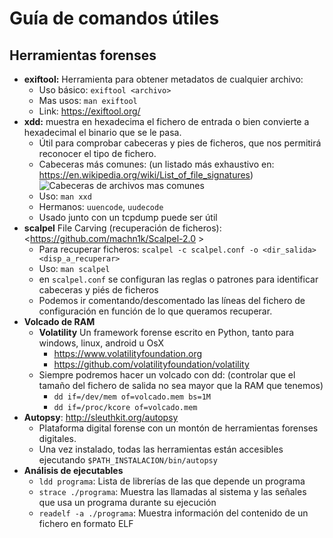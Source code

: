 # Guía de comandos útiles

## Herramientas forenses

- **exiftool:** Herramienta para obtener metadatos de cualquier archivo:
  - Uso básico: `exiftool <archivo>`
  - Mas usos: `man exiftool`
  - Link: <https://exiftool.org/>
- **xdd:** muestra en hexadecima el fichero de entrada o bien convierte a hexadecimal el binario que se le pasa.
  - Útil para comprobar cabeceras y pies de ficheros, que nos permitirá reconocer el tipo de fichero.
  - Cabeceras más comunes: (un listado más exhaustivo en: <https://en.wikipedia.org/wiki/List_of_file_signatures>)
    ![Cabeceras de archivos mas comunes](cabeceras_archivo.png)
  - Uso: `man xxd`
  - Hermanos: `uuencode`, `uudecode`
  - Usado junto con un tcpdump puede ser útil
- **scalpel** File Carving (recuperación de ficheros): <https://github.com/machn1k/Scalpel-2.0 >
  - Para recuperar ficheros: `scalpel -c scalpel.conf -o <dir_salida> <disp_a_recuperar>`
  - Uso: `man scalpel`
  - en `scalpel.conf` se configuran las reglas o patrones para identificar cabeceras y piés de ficheros
  - Podemos ir comentando/descomentado las líneas del fichero de configuración en función de lo que queramos recuperar.
- **Volcado de RAM**
  - **Volatility** Un framework forense escrito en Python, tanto para windows, linux, android u OsX
    -  <https://www.volatilityfoundation.org>
    -  <https://github.com/volatilityfoundation/volatility>
  - Siempre podremos hacer un volcado con dd: (controlar que el tamaño del fichero de salida no sea mayor que la RAM que tenemos)
    - `dd if=/dev/mem of=volcado.mem bs=1M`
    - `dd if=/proc/kcore of=volcado.mem`
- **Autopsy**: <http://sleuthkit.org/autopsy>
  - Plataforma digital forense con un montón de herramientas forenses digitales.
  - Una vez instalado, todas las herramientas están accesibles ejecutando `$PATH_INSTALACION/bin/autopsy`
- **Análisis de ejecutables**
  - `ldd programa`: Lista de librerías de las que depende un programa
  - `strace ./programa`: Muestra las llamadas al sistema y las señales que usa un programa durante su ejecución
  - `readelf -a ./programa`: Muestra información del contenido de un fichero en formato ELF